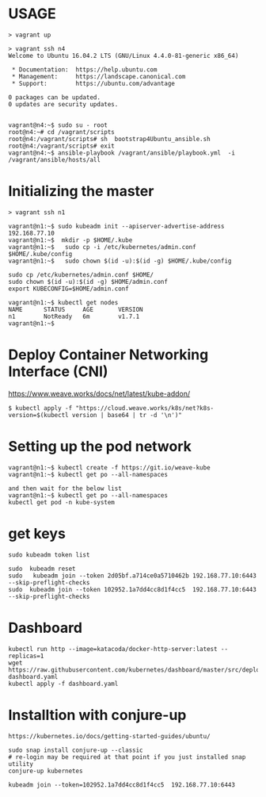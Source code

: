 USAGE
================
```
> vagrant up

> vagrant ssh n4
Welcome to Ubuntu 16.04.2 LTS (GNU/Linux 4.4.0-81-generic x86_64)

 * Documentation:  https://help.ubuntu.com
 * Management:     https://landscape.canonical.com
 * Support:        https://ubuntu.com/advantage

0 packages can be updated.
0 updates are security updates.


vagrant@n4:~$ sudo su - root
root@n4:~# cd /vagrant/scripts
root@n4:/vagrant/scripts# sh  bootstrap4Ubuntu_ansible.sh
root@n4:/vagrant/scripts# exit
vagrant@n4:~$ ansible-playbook /vagrant/ansible/playbook.yml  -i  /vagrant/ansible/hosts/all  
```

Initializing the master
================

```
> vagrant ssh n1

vagrant@n1:~$ sudo kubeadm init --apiserver-advertise-address  192.168.77.10
vagrant@n1:~$  mkdir -p $HOME/.kube
vagrant@n1:~$   sudo cp -i /etc/kubernetes/admin.conf $HOME/.kube/config
vagrant@n1:~$   sudo chown $(id -u):$(id -g) $HOME/.kube/config

sudo cp /etc/kubernetes/admin.conf $HOME/
sudo chown $(id -u):$(id -g) $HOME/admin.conf
export KUBECONFIG=$HOME/admin.conf

vagrant@n1:~$ kubectl get nodes
NAME      STATUS     AGE       VERSION
n1        NotReady   6m        v1.7.1
vagrant@n1:~$
```

Deploy Container Networking Interface (CNI)
=======================
https://www.weave.works/docs/net/latest/kube-addon/
```
$ kubectl apply -f "https://cloud.weave.works/k8s/net?k8s-version=$(kubectl version | base64 | tr -d '\n')"
```

Setting up the pod network
================

```
vagrant@n1:~$ kubectl create -f https://git.io/weave-kube
vagrant@n1:~$ kubectl get po --all-namespaces

and then wait for the below list
vagrant@n1:~$ kubectl get po --all-namespaces
kubectl get pod -n kube-system
```

get keys
==============
```
sudo kubeadm token list

sudo  kubeadm reset
sudo   kubeadm join --token 2d05bf.a714ce0a5710462b 192.168.77.10:6443  --skip-preflight-checks
sudo  kubeadm join --token 102952.1a7dd4cc8d1f4cc5  192.168.77.10:6443    --skip-preflight-checks
```


Dashboard
====================
```
kubectl run http --image=katacoda/docker-http-server:latest --replicas=1
wget https://raw.githubusercontent.com/kubernetes/dashboard/master/src/deploy/kubernetes-dashboard.yaml
kubectl apply -f dashboard.yaml
```

Installtion with  conjure-up
==============
```
https://kubernetes.io/docs/getting-started-guides/ubuntu/

sudo snap install conjure-up --classic
# re-login may be required at that point if you just installed snap utility
conjure-up kubernetes

kubeadm join --token=102952.1a7dd4cc8d1f4cc5  192.168.77.10:6443
```
